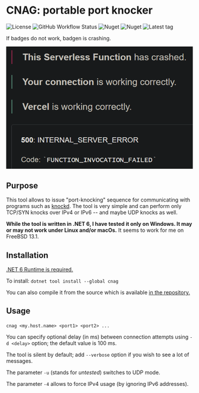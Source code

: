 # CNAG: portable port knocker

![License](https://badgen.net/github/license/avysk/cnag?scale=1.2)
![GitHub Workflow Status](https://badgen.net/github/actions/workflow/status/avysk/cnag/dotnet-build.yml?branch=%D0%BC%D0%B0%D1%81%D1%82%D0%B5%D1%80scale=1.2)
![Nuget](https://badgen.net/nuget/v/cnag?scale=1.2)
![Nuget](https://badgen.net/nuget/dt/cnag?scale=1.2)
![Latest tag](https://badgen.net/github/tag/avysk/cnag?scale=1.2)

If badges do not work, badgen is crashing.

![Error from badgen.net](badgen.png)

## Purpose

This tool allows to issue "port-knocking" sequence for communicating with
programs such as [knockd](https://github.com/jvinet/knock/). The tool is
very simple and can perform only TCP/SYN knocks over IPv4 or IPv6 -- and maybe UDP knocks as well.

**While the tool is written in .NET 6, I have tested it only on Windows. It may
or may not work under Linux and/or macOs.** It seems to work for me on FreeBSD
13.1.

## Installation

[.NET 6 Runtime is required.](https://dotnet.microsoft.com/en-us/download/dotnet/6.0)

To install: `dotnet tool install --global cnag`

You can also compile it from the source which is available
[in the repository.](https://github.com/avysk/cnag)

## Usage

`cnag <my.host.name> <port1> <port2> ...`

You can specify optional delay (in ms) between connection attempts using `-d <delay>` option; the default value is 100 ms.

The tool is silent by default; add `--verbose` option if you wish to see a lot
of messages.

The parameter `-u` (stands for _untested_) switches to UDP mode.

The parameter `-4` allows to force IPv4 usage (by ignoring IPv6 addresses).
